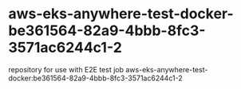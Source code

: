 # aws-eks-anywhere-test-docker-be361564-82a9-4bbb-8fc3-3571ac6244c1-2
repository for use with E2E test job aws-eks-anywhere-test-docker:be361564-82a9-4bbb-8fc3-3571ac6244c1-2
